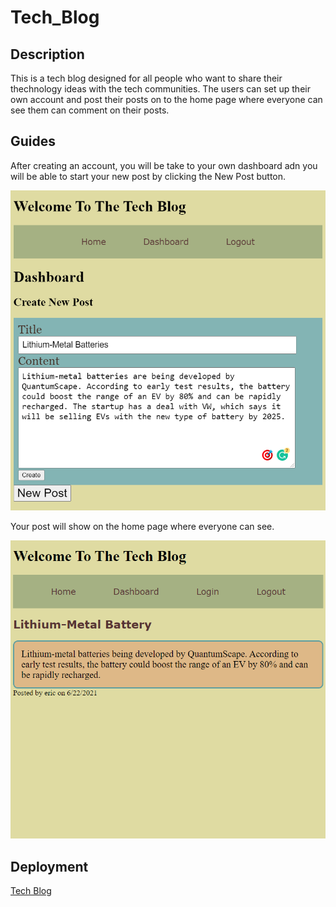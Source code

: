 # Tech_Blog

## Description

This is a tech blog designed for all people who want to share their thechnology ideas with the tech communities. The users can set up their own account and post their posts on to the home page where everyone can see them can comment on their posts.

## Guides

After creating an account, you will be take to your own dashboard adn you will be able to start your new post by clicking the New Post button.

!["new post added"](./assets/screenshot1.PNG)

Your post will show on the home page where everyone can see.

!["home page"](./assets/screenshot2.PNG)

## Deployment

[Tech Blog](https://esaucey.github.io/Tech_Blog/)